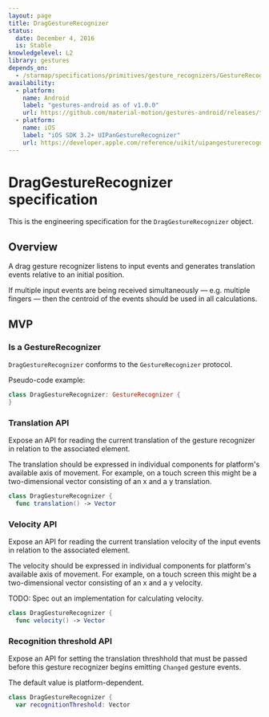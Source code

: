 ```yaml
---
layout: page
title: DragGestureRecognizer
status:
  date: December 4, 2016
  is: Stable
knowledgelevel: L2
library: gestures
depends_on:
  - /starmap/specifications/primitives/gesture_recognizers/GestureRecognizer
availability:
  - platform:
    name: Android
    label: "gestures-android as of v1.0.0"
    url: https://github.com/material-motion/gestures-android/releases/tag/1.0.0
  - platform:
    name: iOS
    label: "iOS SDK 3.2+ UIPanGestureRecognizer"
    url: https://developer.apple.com/reference/uikit/uipangesturerecognizer
---
```


# DragGestureRecognizer specification

This is the engineering specification for the `DragGestureRecognizer` object.

## Overview

A drag gesture recognizer listens to input events and generates translation events relative to an
initial position.

If multiple input events are being received simultaneously — e.g. multiple fingers — then the
centroid of the events should be used in all calculations.

## MVP

### Is a GestureRecognizer

`DragGestureRecognizer` conforms to the `GestureRecognizer` protocol.

Pseudo-code example:

```swift
class DragGestureRecognizer: GestureRecognizer {
}
```

### Translation API

Expose an API for reading the current translation of the gesture recognizer in relation to the
associated element.

The translation should be expressed in individual components for platform's available axis of
movement. For example, on a touch screen this might be a two-dimensional vector consisting of an
x and a y translation.

```swift
class DragGestureRecognizer {
  func translation() -> Vector
```

### Velocity API

Expose an API for reading the current translation velocity of the input events in relation to the
associated element.

The velocity should be expressed in individual components for platform's available axis of movement.
For example, on a touch screen this might be a two-dimensional vector consisting of an x and a y
velocity.

TODO: Spec out an implementation for calculating velocity.

```swift
class DragGestureRecognizer {
  func velocity() -> Vector
```

### Recognition threshold API

Expose an API for setting the translation threshhold that must be passed before this gesture
recognizer begins emitting `Changed` gesture events.

The default value is platform-dependent.

```swift
class DragGestureRecognizer {
  var recognitionThreshold: Vector
```
